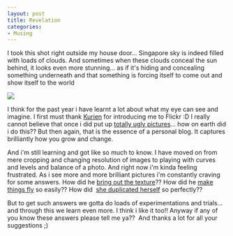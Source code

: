 ```yaml
---
layout: post
title: Revelation
categories:
- Musing
---
```


I took this shot right outside my house door... Singapore sky is indeed filled with loads of clouds. And sometimes when these clouds conceal the sun behind, it looks even more stunning... as if it's hiding and concealing something underneath and that something is forcing itself to come out and show itself to the world

![](http://static.flickr.com/73/198107278_d423536c7d.jpg)

I think for the past year i have learnt a lot about what my eye can see and imagine. I first must thank [Kurien](http://www.flickr.com/photos/kuriakonz/ "Kuriakonz Flickr") for introducing me to Flickr :D I really cannot believe that once i did put up [totally ugly pictures](/2005/07/19/rainbows/)... how on earth did i do this?? But then again, that is the essence of a personal blog. It captures brilliantly how you grow and change.

And i'm still learning and got like so much to know. I have moved on from mere cropping and changing resolution of images to playing with curves and levels and balance of a photo. And right now i'm kinda feeling frustrated. As i see more and more brilliant pictures i'm constantly craving for some answers. How did he [bring out the texture](http://www.flickr.com/photos/antimethod/sets/474147/ "Anitmethod Textures")?? How did he [make things fly](http://www.flickr.com/photos/simonpais/105576771/ "Simon Pais") so easily?? How did  [she duplicated herself](http://www.flickr.com/photos/rebba/196473064/ "Rebekka's Uh that's my glass, silly!") so perfectly??

But to get such answers we gotta do loads of experimentations and trials... and through this we learn even more. I think i like it too!! Anyway if any of you know these answers please tell me ya??  And thanks a lot for all your suggestions ;)
